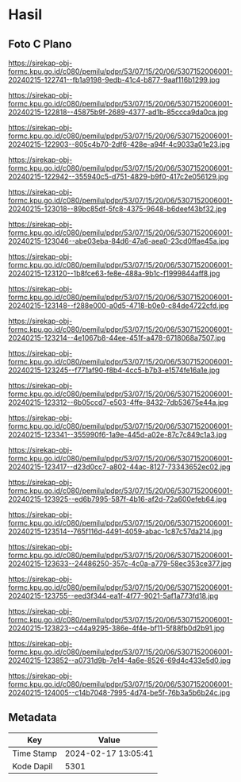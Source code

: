 # Hasil

## Foto C Plano

https://sirekap-obj-formc.kpu.go.id/c080/pemilu/pdpr/53/07/15/20/06/5307152006001-20240215-122741--fb1a9198-9edb-41c4-b877-9aaf116b1299.jpg

https://sirekap-obj-formc.kpu.go.id/c080/pemilu/pdpr/53/07/15/20/06/5307152006001-20240215-122818--45875b9f-2689-4377-ad1b-85ccca9da0ca.jpg

https://sirekap-obj-formc.kpu.go.id/c080/pemilu/pdpr/53/07/15/20/06/5307152006001-20240215-122903--805c4b70-2df6-428e-a94f-4c9033a01e23.jpg

https://sirekap-obj-formc.kpu.go.id/c080/pemilu/pdpr/53/07/15/20/06/5307152006001-20240215-122942--355940c5-d751-4829-b9f0-417c2e056129.jpg

https://sirekap-obj-formc.kpu.go.id/c080/pemilu/pdpr/53/07/15/20/06/5307152006001-20240215-123018--89bc85df-5fc8-4375-9648-b6deef43bf32.jpg

https://sirekap-obj-formc.kpu.go.id/c080/pemilu/pdpr/53/07/15/20/06/5307152006001-20240215-123046--abe03eba-84d6-47a6-aea0-23cd0ffae45a.jpg

https://sirekap-obj-formc.kpu.go.id/c080/pemilu/pdpr/53/07/15/20/06/5307152006001-20240215-123120--1b8fce63-fe8e-488a-9b1c-f1999844aff8.jpg

https://sirekap-obj-formc.kpu.go.id/c080/pemilu/pdpr/53/07/15/20/06/5307152006001-20240215-123148--f288e000-a0d5-4718-b0e0-c84de4722cfd.jpg

https://sirekap-obj-formc.kpu.go.id/c080/pemilu/pdpr/53/07/15/20/06/5307152006001-20240215-123214--4e1067b8-44ee-451f-a478-6718068a7507.jpg

https://sirekap-obj-formc.kpu.go.id/c080/pemilu/pdpr/53/07/15/20/06/5307152006001-20240215-123245--f771af90-f8b4-4cc5-b7b3-e1574fe16a1e.jpg

https://sirekap-obj-formc.kpu.go.id/c080/pemilu/pdpr/53/07/15/20/06/5307152006001-20240215-123312--6b05ccd7-e503-4ffe-8432-7db53675e44a.jpg

https://sirekap-obj-formc.kpu.go.id/c080/pemilu/pdpr/53/07/15/20/06/5307152006001-20240215-123341--355990f6-1a9e-445d-a02e-87c7c849c1a3.jpg

https://sirekap-obj-formc.kpu.go.id/c080/pemilu/pdpr/53/07/15/20/06/5307152006001-20240215-123417--d23d0cc7-a802-44ac-8127-73343652ec02.jpg

https://sirekap-obj-formc.kpu.go.id/c080/pemilu/pdpr/53/07/15/20/06/5307152006001-20240215-123925--ed6b7995-587f-4b16-af2d-72a600efeb64.jpg

https://sirekap-obj-formc.kpu.go.id/c080/pemilu/pdpr/53/07/15/20/06/5307152006001-20240215-123514--765f116d-4491-4059-abac-1c87c57da214.jpg

https://sirekap-obj-formc.kpu.go.id/c080/pemilu/pdpr/53/07/15/20/06/5307152006001-20240215-123633--24486250-357c-4c0a-a779-58ec353ce377.jpg

https://sirekap-obj-formc.kpu.go.id/c080/pemilu/pdpr/53/07/15/20/06/5307152006001-20240215-123755--eed3f344-ea1f-4f77-9021-5af1a773fd18.jpg

https://sirekap-obj-formc.kpu.go.id/c080/pemilu/pdpr/53/07/15/20/06/5307152006001-20240215-123823--c44a9295-386e-4f4e-bf11-5f88fb0d2b91.jpg

https://sirekap-obj-formc.kpu.go.id/c080/pemilu/pdpr/53/07/15/20/06/5307152006001-20240215-123852--a0731d9b-7e14-4a6e-8526-69d4c433e5d0.jpg

https://sirekap-obj-formc.kpu.go.id/c080/pemilu/pdpr/53/07/15/20/06/5307152006001-20240215-124005--c14b7048-7995-4d74-be5f-76b3a5b6b24c.jpg


## Metadata

| Key        | Value               |
| ---------- | ------------------- |
| Time Stamp | 2024-02-17 13:05:41 |
| Kode Dapil | 5301                |



